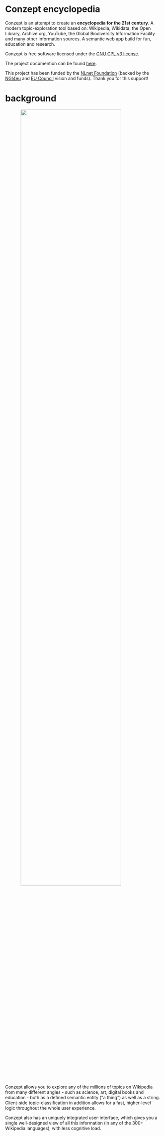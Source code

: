 # Conzept encyclopedia

Conzept is an attempt to create an **encyclopedia for the 21st century**. A modern topic-exploration tool based on: Wikipedia, Wikidata, the Open Library, Archive.org, YouTube, the Global Biodiversity Information Facility and many other information sources. A semantic web app build for fun, education and research.

Conzept is free software licensed under the [GNU GPL v3 license](LICENSE).

The project documention can be found [here](https://conze.pt/guide).

This project has been funded by the [NLnet Foundation](https://nlnet.nl/project/Conzept/) (backed by the [NGI4eu](https://www.ngi.eu/) and [EU Council](https://www.consilium.europa.eu/en/european-council/) vision and funds). Thank you for this support! 

# background

<a href="https://conze.pt"><img style="display: block; margin-left: auto; margin-right: auto; width: 80%;" src="https://raw.githubusercontent.com/waldenn/conzept/master/assets/img/screenshot_001.webp"></a>

Conzept allows you to explore any of the millions of topics on Wikipedia from many different angles - such as science, art, digital books and education - both as a defined semantic entity ("a thing") as well as a string. Client-side topic-classification in addition allows for a fast, higher-level logic throughout the whole user experience.

Conzept also has an uniquely integrated user-interface, which gives you a single well-designed view of all this information (in any of the 300+ Wikipedia languages), with less cognitive load.
